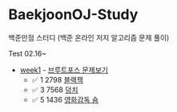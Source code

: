  # BaekjoonOJ-Study
백준만점 스터디 (백준 온라인 저지 알고리즘 문제 풀이) 

Test 02.16~

+ [week1](src/week1) - [브루트포스 문제보기](https://www.acmicpc.net/step/22)
  + ✅ 1    2798    [블랙잭](src/week1/블랙잭.java)
  + ✅ 3    7568    [덩치](src/week1/덩치2.java)
  + ✅ 5    1436    [영화감독 숌](src/week1/영화감독숌.java)

